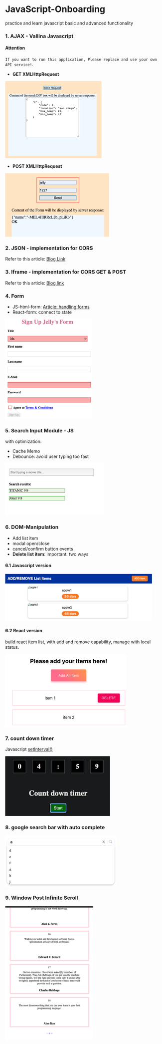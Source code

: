 # JavaScript-Onboarding
practice and learn javascript basic and advanced functionality

### 1. AJAX - Vallina Javascript
#### Attention

`If you want to run this application, Please replace and use your own API service!`.

* **GET XMLHttpRequest**
<img src="./AJAX_Javascript/get.png" width="309" height="246" >

* **POST XMLHttpRequest**
<img src="./AJAX_Javascript/post.png" width="333" height="203">


### 2. JSON - implementation for CORS
  Refer to this article: [Blog Link](https://jialihan.github.io/blog/#/javascript/jsonp)

### 3. Iframe - implementation for CORS GET & POST

  Refer to this article: [Blog link](https://jialihan.github.io/blog/#/javascript/iframecors)

### 4. Form

* JS-html-form: [Article: handling forms](https://jialihan.github.io/blog/#/javascript/form-js)
* React-form: connect to state
<img src="./forms/cover.png" width="277" height="320">


### 5. Search Input Module - JS
with optimization:
* Cache Memo
* Debounce: avoid user typing too fast
<img src="./search-input-module/cover.png" width="315" height="167">

### 6. DOM-Manipulation
* Add list item
* modal open/close
* cancel/confirm button events
* **Delete list item**: important: two ways
#### 6.1 Javascript version
<img src="./dom-manipulation/JS-ListItem/cover.png" width="471" height="150">

#### 6.2 React version
build react item list, with add and remove capability, manage with local status.

<img src="./dom-manipulation/React-ListItem/react-list.png" width="388" height="233">


### 7. count down timer
Javascript [setInterval()](https://www.w3schools.com/jsref/met_win_setinterval.asp)

<img src="./countdown-timer/cover.png" width="336" height="191" >

### 8. google search bar with auto complete

<img src="./google-search-bar/cover.png" width="358" height="163" >

### 9. Window Post Infinite Scroll

<img src="./window-infinite-scroll/cover.png" height="427" width="281" >
